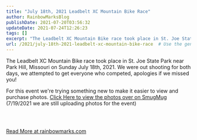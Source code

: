 ```yaml
---
title: "July 18th, 2021 Leadbelt XC Mountain Bike Race"
author: RainbowMarksBlog
publishDate: 2021-07-20T03:56:32
updateDate: 2021-07-24T12:26:23
tags: []
excerpt: "The Leadbelt XC Mountain Bike race took place in St. Joe State Park near Park Hill, Missouri on Sunday July 18th, 2021. We were out shooting for both days, we attempted to get everyone who competed, apologies if we missed you!  For this event we're trying something new to make it easier to view and purchase photos. Click Here to view the photos over on SmugMug (7/19/2021 we are still uploading photos for the event)  &nbsp; "
url: /2021/july-18th-2021-leadbelt-xc-mountain-bike-race  # Use the generated URL with year
---
```

<p>The Leadbelt XC Mountain Bike race took place in St. Joe State Park near Park Hill, Missouri on Sunday July 18th, 2021. We were out shooting for both days, we attempted to get everyone who competed, apologies if we missed you!</p>  <p>For this event we're trying something new to make it easier to view and purchase photos. <a href="https://rainbowmarks.smugmug.com/2021-Leadbelt-XC">Click Here to view the photos over on SmugMug</a> (7/19/2021 we are still uploading photos for the event)</p>  <h3 id="slideshow">&nbsp;</h3>  <a href="https://rainbowmarks.com/Events/2021/07/July-18-2021-Leadbelt-XC-Mountain-Bike-Race">Read More at rainbowmarks.com</a>
